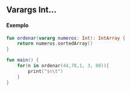 
## Varargs Int...


#### Exemplo

```kotlin
fun ordenar(vararg numeros: Int): IntArray {
    return numeros.sortedArray()
}

fun main() {
    for(n in ordenar(44,78,1, 3, 88)){
        print("$n\t")
    }
}
```
